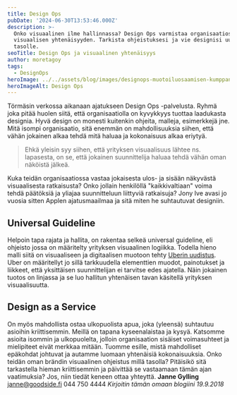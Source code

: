 ```yaml
---
title: Design Ops
pubDate: '2024-06-30T13:53:46.000Z'
description: >-
  Onko visuaalinen ilme hallinnassa? Design Ops varmistaa organisaatiosi
  visuaalisen yhtenäisyyden. Tarkista ohjeistuksesi ja vie designisi uudelle
  tasolle.
seoTitle: Design Ops ja visuaalinen yhtenäisyys
author: moretagoy
tags:
  - DesignOps
heroImage: ../../assets/blog/images/designops-muotoiluosaamisen-kumppani/featured.webp
heroImageAlt: Design Ops
---
```


Törmäsin verkossa aikanaan ajatukseen Design Ops -palvelusta. Ryhmä joka pitää huolen siitä, että organisaatiolla on kyvykkyys tuottaa laadukasta designia. Hyvä design on monesti kuitenkin ohjeita, malleja, esimerkkejä jne. Mitä isompi organisaatio, sitä enemmän on mahdollisuuksia siihen, että vähän jokainen alkaa tehdä mitä haluaa ja kokonaisuus alkaa eriytyä.

> Ehkä yleisin syy siihen, että yrityksen visuaalisuus lähtee ns. lapasesta, on se, että jokainen suunnittelija haluaa tehdä vähän oman näköistä jälkeä.

Kuka teidän organisaatiossa vastaa jokaisesta ulos- ja sisään näkyvästä visuaalisesta ratkaisusta? Onko jollain henkilöllä "kaikkivaltiaan" voima tehdä päätöksiä ja yliajaa suunnitteluun liittyviä ratkaisuja? Jony Ive avasi jo vuosia sitten Applen ajatusmaailmaa ja sitä miten he suhtautuvat designiin.

## Universal Guideline

Helpoin tapa rajata ja hallita, on rakentaa selkeä universal guideline, eli ohjeisto jossa on määritelty yrityksen visuaalinen logiikka. Todella hieno malli siitä on visuaaliseen ja digitaalisen muotoon tehty [Uberin uudistus](https://www.cssdesignawards.com/sites/uber-2018-rebrand-case-study/33697/). Uber on määritellyt jo sillä tarkkuudella elementtien muodot, painotukset ja liikkeet, että yksittäisen suunnittelijan ei tarvitse edes ajatella. Näin jokainen tuotos on linjassa ja se luo hallitun yhtenäisen tavan käsitellä yrityksen visuaalisuutta.

## Design as a Service

On myös mahdollista ostaa ulkopuolista apua, joka (yleensä) suhtautuu asioihin kriittisemmin. Meillä on tapana kyseenalaistaa ja kysyä. Katsomme asioita isommin ja ulkopuolelta, jolloin organisaation sisäiset voimasuhteet ja mielipiteet eivät merkkaa mitään. Tuomme esille, mistä mahdolliset epäkohdat johtuvat ja autamme luomaan yhtenäisiä kokonaisuuksia. Onko teidän oman brändin visuaalinen ohjeistus millä tasolla? Pitäisikö sitä tarkastella hieman kriittisemmin ja päivittää se vastaamaan tämän ajan vaatimuksia? Jos, niin tiedät keneen ottaa yhteyttä. **Janne Gylling** janne@goodside.fi 044 750 4444 _Kirjoitin tämän omaan blogiini 19.9.2018_